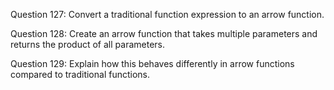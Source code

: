 Question 127: Convert a traditional function expression to an arrow function.

Question 128: Create an arrow function that takes multiple parameters and returns the product of all parameters.

Question 129: Explain how this behaves differently in arrow functions compared to traditional functions.
